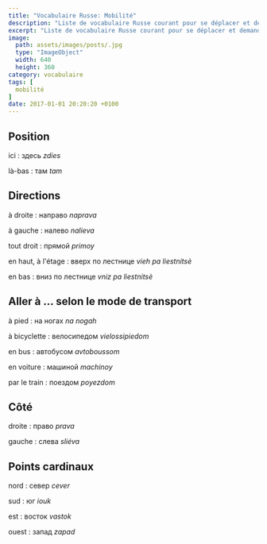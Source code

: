 ```yaml
---
title: "Vocabulaire Russe: Mobilité"
description: "Liste de vocabulaire Russe courant pour se déplacer et demander sa route."
excerpt: "Liste de vocabulaire Russe courant pour se déplacer et demander sa route."
image:
  path: assets/images/posts/.jpg
  type: "ImageObject"
  width: 640
  height: 360
category: vocabulaire
tags: [
  mobilité
]
date: 2017-01-01 20:20:20 +0100
---
```



## Position

ici
: здесь
*zdies*

là-bas
: там
*tam*


## Directions

à droite
: направо
*naprava*

à gauche
: налево
*nalieva*

tout droit
: прямой
*primoy*

en haut, à l'étage
: вверх по лестнице
*vieh pa liestnitsè*

en bas
: вниз по лестнице
*vniz pa liestnitsè*


## Aller à ... selon le mode de transport

à pied
: на ногах
*na nogah*

à bicyclette
: велосипедом
*vielossipiedom*

en bus
: автобусом
*avtoboussom*

en voiture
: машиной
*machinoy*

par le train
: поездом
*poyezdom*


## Côté

droite
: право
*prava*

gauche
: слева
*sliéva*


## Points cardinaux

nord
: север
*cever*

sud
: юг
*iouk*

est
: восток
*vastok*

ouest
: запад
*zapad*
